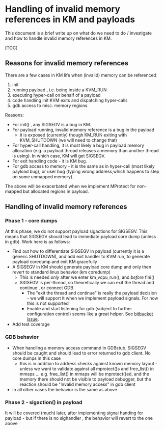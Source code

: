 # Handling of invalid memory references in KM and payloads

This document is a brief write up on what do we need to do / investigate and how to handle invalid memory references in KM.

[TOC]

## Reasons for invalid memory references

There are a few cases in KM life when (invalid) memory can be referenced:

1. init
1. running payload , i.e. being inside a KVM_RUN
1. executing hyper-call on behalf of a payload
1. code handling init KVM exits and dispatching hyper-calls
1. gdb access to misc. memory regions

Reasons:

* For init() , any SIGSEGV is a bug in KM.
* For payload running, invalid memory reference is a bug in the payload
  * it is exposed (currently) though KM_RUN exiting with KVM_SHUTDOWN (we will need to change that)
* For hyper-call handling, it is most likely a bug in payload memory allocation (e.g. a payload thread releases a memory than another thread is using). In which case, KM will get SIGSEGV.
* For exit handling code - it is KM bug.
* For gdb access to memory - it is the same as in hyper-call (most likely payload bug), or user bug (typing wrong address,which happens to step on some unmapped memory).

The above will be exacerbated when we implement MProtect for non-mapped but allocated regions in payload.

## Handling of invalid memory references

### Phase 1 - core dumps

At this phase, we do not support payload sigactions for SIGSEGV. This means that SIGSEGV should lead to immediate payload core dump (unless in gdb).  Work here is as follows:

* Find out how to differentiate SIGSEGV in payload (currently it is a generic SHUTDOWN), and add exit handler to KVM run, to generate payload coredump  and exit KM gracefully
* A SIGSEGV in KM should generate payload core dump and only then revert to standard linux behavior (km coredump)
  * This is needed *only* after we enter km_vcpu_run(), and *before* fini()
  * SIGSEGV is per-thread, so theoretically we can exit the thread and continue , or connect GDB.
    * The "exit the thread and continue" is really the payload decision - we will support it when we implement payload signals. For now this is not supported
    * Enable and start listening for gdb (subject to further configuration control) seems like a great helper. See [bitbucket issue](https://bitbucket.org/kontainapp/covm/issues/13/add-coredump-and-attach_to_running-support).
* Add test coverage

### GDB behavior

* When handling a memory access command in GDBstub, SIGSEGV should be caught and should lead to error returned to gdb client. No core dumps in this case
  * this is in addition to address checks against known memory layout - unless we want to validate against all mprotect()s and free_list() in mmaps … e.g. free_list() in mmaps will be mprotect()ed, and the memory there should not be visible to payload debugger, but the reaction should be "Invalid memory access" in gdb client
* in all other cases the behavior is the same as above

### Phase 2 - sigaction() in payload

It will be covered (much) later, after implementing signal handing for payload - but if there is no sighandler , the behavior will revert to the one above
